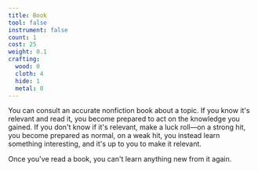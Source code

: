 ```yaml
---
title: Book
tool: false
instrument: false
count: 1
cost: 25
weight: 0.1
crafting:
  wood: 0
  cloth: 4
  hide: 1
  metal: 0
---
```

You can consult an accurate nonfiction book about a topic. If you know it's relevant and read it, you become prepared to act on the knowledge you gained. If you don't know if it's relevant, make a luck roll—on a strong hit, you become prepared as normal, on a weak hit, you instead learn something interesting, and it's up to you to make it relevant.

Once you've read a book, you can't learn anything new from it again.
